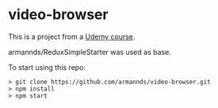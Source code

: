 # video-browser

This is a project from a [Udemy course](https://www.udemy.com/react-redux/learn/v4/overview).

armannds/ReduxSimpleStarter was used as base.

To start using this repo:
```
> git clone https://github.com/armannds/video-browser.git
> npm install
> npm start
```
